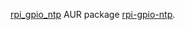 [rpi_gpio_ntp](http://vanheusden.com/time/rpi_gpio_ntp/) AUR package
[rpi-gpio-ntp](https://aur.archlinux.org/packages/rpi-gpio-ntp/).
